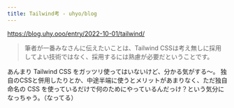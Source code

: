 ```yaml
---
title: Tailwind考 - uhyo/blog
---
```


https://blog.uhy.ooo/entry/2022-10-01/tailwind/

> 筆者が一番みなさんに伝えたいことは、Tailwind CSSは考え無しに採用してよい技術ではなく、採用するには熟慮が必要だということです。

あんまり Tailwind CSS をガッツリ使ってはいないけど、分かる気がする〜。
独自のCSSと併用したりとか、中途半端に使うとメリットがあまりなく、ただ独自命名の CSS を使っているだけで何のためにやっているんだっけ？という気分になっちゃう。（なってる）
